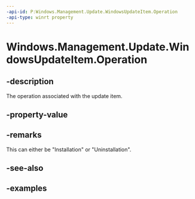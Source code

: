```yaml
---
-api-id: P:Windows.Management.Update.WindowsUpdateItem.Operation
-api-type: winrt property
---
```


# Windows.Management.Update.WindowsUpdateItem.Operation

<!--
public string Operation { get; }
-->


## -description
The operation associated with the update item.

## -property-value

## -remarks
This can either be "Installation" or "Uninstallation".

## -see-also

## -examples


